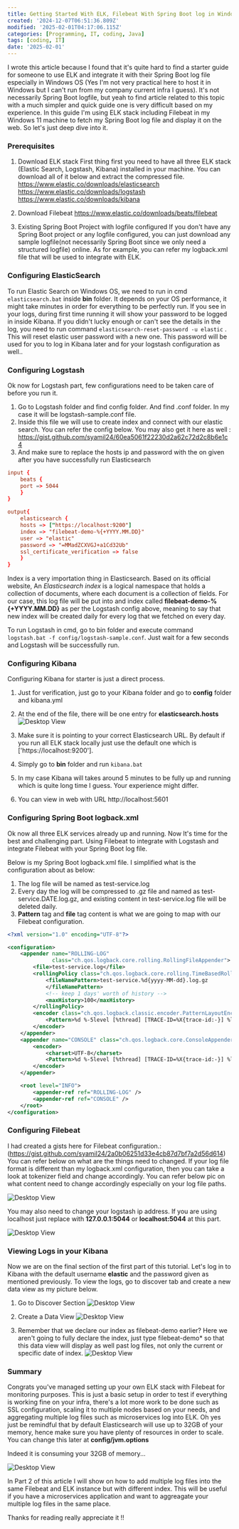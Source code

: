```yaml
---
title: Getting Started With ELK, Filebeat With Spring Boot log in Windows Part 1
created: '2024-12-07T06:51:36.809Z'
modified: '2025-02-01T04:17:06.115Z'
categories: [Programming, IT, coding, Java]
tags: [coding, IT]
date: '2025-02-01'
---
```


I wrote this article because I found that it's quite hard to find a starter guide for someone to use ELK and integrate it with their Spring Boot log file especially in Windows OS (Yes I'm not very practical here to host it in Windows but I can't run from my company current infra I guess). It's not necessarily Spring Boot logfile, but yeah to find article related to this topic with a much simpler and quick guide one is very difficult based on my experience. In this guide I'm using ELK stack including Filebeat in my Windows 11 machine to fetch my Spring Boot log file and display it on the web. So let's just deep dive into it.

### Prerequisites

1. Download ELK stack
   First thing first you need to have all three ELK stack (Elastic Search, Logstash, Kibana) installed in your machine. You can download all of it below and extract the compressed file.
    https://www.elastic.co/downloads/elasticsearch
    https://www.elastic.co/downloads/logstash
    https://www.elastic.co/downloads/kibana

2. Download Filebeat
   https://www.elastic.co/downloads/beats/filebeat

3. Existing Spring Boot Project with logfile configured
   If you don't have any Spring Boot project or any logfile configured, you can just download any sample logfile(not necessarily Spring Boot since we only need a structured logfile) online. As for example, you can refer my logback.xml file that will be used to integrate with ELK.

### Configuring ElasticSearch

To run Elastic Search on Windows OS, we need to run in cmd `elasticsearch.bat` inside **bin** folder. It depends on your OS performance, it might take minutes in order for everything to be perfectly run. If you see in your logs, during first time running it will show your password to be logged in inside Kibana. If you didn't lucky enough or can't see the details in the log, you need to run command `elasticsearch-reset-password -u elastic` . This will reset elastic user password with a new one. This password will be used for you to log in Kibana later and for your logstash configuration as well..

### Configuring Logstash

Ok now for Logstash part, few configurations need to be taken care of before you run it.

1. Go to Logstash folder and find config folder. And  find .conf folder. In my case it will be logstash-sample.conf file.
2. Inside this file we will use to create index and connect with our elastic search. You can refer the config below. You may also get it here as well :
   https://gist.github.com/syamil24/60ea5061f22230d2a62c72d2c8b6e1c4
3. And make sure to replace the hosts ip and password with the on given after you have successfully run Elasticsearch

```conf
input {
    beats {
    port => 5044
    }
}

output{
    elasticsearch {
    hosts => ["https://localhost:9200"]
    index => "filebeat-demo-%{+YYYY.MM.DD}"
    user => "elastic"
    password => "=MMadZCXVGJ+a1Cd32Ub"
    ssl_certificate_verification => false
    }
}
```

Index is a very importation thing in Elasticsearch. Based on its official website, An *Elasticsearch index* is a logical namespace that holds a collection of documents, where each document is a collection of fields. For our case, this log file will be put into and index called **filebeat-demo-%{+YYYY.MM.DD}** as per the Logstash config above, meaning to say that new index will be created daily for every log that we fetched on every day.

To run Logstash in cmd, go to bin folder and execute command `logstash.bat -f config/logstash-sample.conf`. Just wait for a few seconds and Logstash will be successfully run.

### Configuring Kibana

Configuring Kibana for starter is just a direct process.

1. Just for verification, just go to your Kibana folder and go to **config** folder and kibana.yml
2. At the end of the file, there will be one entry for **elasticsearch.hosts**
   ![Desktop View](/assets/elk/kibana-config.png)

3. Make sure it is pointing to your correct Elasticsearch URL. By default if you run all ELK stack locally just use the default one which is ['https://localhost:9200'].
4. Simply go to **bin** folder and run `kibana.bat`
5. In my case Kibana will takes around 5 minutes to be fully up and running which is quite long time I guess. Your experience might differ.
6. You can view in web with URL http://localhost:5601

### Configuring Spring Boot logback.xml

Ok now all three ELK services already up and running. Now It's time for the best and challenging part. Using Filebeat to integrate with Logstash and integrate Filebeat with your Spring Boot log file.

Below is my Spring Boot logback.xml file. I simplified what is the configuration about as below:

1. The log file will be named as test-service.log
2. Every day the log will be compressed to .gz file and named as test-service.DATE.log.gz, and existing content in test-service.log file will be deleted daily.
3. **Pattern** tag and **file** tag content is what we are going to map with our Filebeat configuration.

```xml
<?xml version="1.0" encoding="UTF-8"?>

<configuration>
    <appender name="ROLLING-LOG"
              class="ch.qos.logback.core.rolling.RollingFileAppender">
        <file>test-service.log</file>
        <rollingPolicy class="ch.qos.logback.core.rolling.TimeBasedRollingPolicy">
            <fileNamePattern>test-service.%d{yyyy-MM-dd}.log.gz
            </fileNamePattern>
            <!-- keep 1 days' worth of history -->
            <maxHistory>100</maxHistory>
        </rollingPolicy>
        <encoder class="ch.qos.logback.classic.encoder.PatternLayoutEncoder">
            <Pattern>%d %-5level [%thread] [TRACE-ID=%X{trace-id:-}] %logger{0}: %msg%n</Pattern>
        </encoder>
    </appender>
    <appender name="CONSOLE" class="ch.qos.logback.core.ConsoleAppender">
        <encoder>
            <charset>UTF-8</charset>
            <Pattern>%d %-5level [%thread] [TRACE-ID=%X{trace-id:-}] %logger{0}: %msg%n</Pattern>
        </encoder>
    </appender>

    <root level="INFO">
        <appender-ref ref="ROLLING-LOG" />
        <appender-ref ref="CONSOLE" />
    </root>
</configuration>

```

### Configuring Filebeat

I had created a gists here for Filebeat configuration.: (https://gist.github.com/syamil24/2a0b06251d33e4cb87d7bf7a2d56d614)
You can refer below on what are the things need to changed. If your log file format is different than my logback.xml configuration, then you can take a look at tokenizer field and change accordingly. You can refer below pic on what content need to change accordingly especially on your log file paths.

![Desktop View](/assets/elk/filebeat-config-.png)

You may also need to change your logstash ip address. If you are using localhost just replace with **127.0.0.1:5044** or **localhost:5044** at this part.

![Desktop View](/assets/elk/filebeat-config-2.png)

### Viewing Logs in your Kibana

Now we are on the final section of the first part of this tutorial. Let's log in to Kibana with the default username **elastic** and the password given as mentioned previously. To view the logs, go to discover tab and create a new data view as my picture below.

1. Go to Discover Section
![Desktop View](/assets/elk/kibana-1.jpg)

2. Create a Data View
![Desktop View](/assets/elk/kibana-2.jpg)

3. Remember that we declare our index as filebeat-demo earlier? Here we aren't going to fully declare the index, just type  filebeat-demo* so that this data view will display as well past log files, not only the current or specific date of index.
![Desktop View](/assets/elk/kibana-3.jpg)

### Summary

Congrats you've managed setting up your own ELK stack with Filebeat for monitoring purposes. This is just a basic setup in order to test if everything is working fine on your infra, there's a lot more work to be done such as SSL configuration, scaling it to multiple nodes based on your needs, and aggregating multiple log files such as microservices log into ELK. Oh yes just be remindful that by default Elasticsearch will use up to 32GB of your memory, hence make sure you have plenty of resources in order to scale. You can change this later at **config/jvm.options**

Indeed it is consuming your 32GB of memory...


![Desktop View](/assets/elk/elastic-memory.jpg)

In Part 2 of this article I will show on how to add multiple log files into the same Filebeat and ELK instance but with different index. This will be useful if you have a microservices application and want to aggreagate your multiple log files in the same place.

Thanks for reading really appreciate it !!
